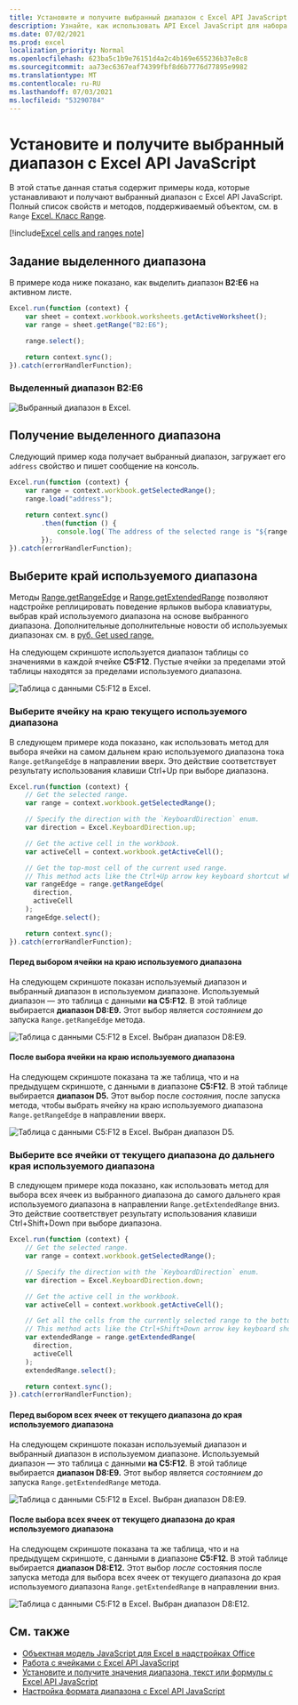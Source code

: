 ```yaml
---
title: Установите и получите выбранный диапазон с Excel API JavaScript
description: Узнайте, как использовать API Excel JavaScript для набора и получения выбранного диапазона с Excel API JavaScript.
ms.date: 07/02/2021
ms.prod: excel
localization_priority: Normal
ms.openlocfilehash: 623ba5c1b9e76151d4a2c4b169e655236b37e8c8
ms.sourcegitcommit: aa73ec6367eaf74399fbf8d6b7776d77895e9982
ms.translationtype: MT
ms.contentlocale: ru-RU
ms.lasthandoff: 07/03/2021
ms.locfileid: "53290784"
---
```

# <a name="set-and-get-the-selected-range-using-the-excel-javascript-api"></a>Установите и получите выбранный диапазон с Excel API JavaScript

В этой статье данная статья содержит примеры кода, которые устанавливают и получают выбранный диапазон с Excel API JavaScript. Полный список свойств и методов, поддерживаемый объектом, см. в `Range` [Excel. Класс Range](/javascript/api/excel/excel.range).

[!include[Excel cells and ranges note](../includes/note-excel-cells-and-ranges.md)]

## <a name="set-the-selected-range"></a>Задание выделенного диапазона

В примере кода ниже показано, как выделить диапазон **B2:E6** на активном листе.

```js
Excel.run(function (context) {
    var sheet = context.workbook.worksheets.getActiveWorksheet();
    var range = sheet.getRange("B2:E6");

    range.select();

    return context.sync();
}).catch(errorHandlerFunction);
```

### <a name="selected-range-b2e6"></a>Выделенный диапазон B2:E6

![Выбранный диапазон в Excel.](../images/excel-ranges-set-selection.png)

## <a name="get-the-selected-range"></a>Получение выделенного диапазона

Следующий пример кода получает выбранный диапазон, загружает его `address` свойство и пишет сообщение на консоль.

```js
Excel.run(function (context) {
    var range = context.workbook.getSelectedRange();
    range.load("address");

    return context.sync()
        .then(function () {
            console.log(`The address of the selected range is "${range.address}"`);
        });
}).catch(errorHandlerFunction);
```

## <a name="select-the-edge-of-a-used-range"></a>Выберите край используемого диапазона

Методы [Range.getRangeEdge](/javascript/api/excel/excel.range#getRangeEdge_direction__activeCell_) и [Range.getExtendedRange](/javascript/api/excel/excel.range#getExtendedRange_directionString__activeCell_) позволяют надстройке реплицировать поведение ярлыков выбора клавиатуры, выбрав край используемого диапазона на основе выбранного диапазона. Дополнительные дополнительные новости об используемых диапазонах см. в [руб. Get used range.](excel-add-ins-ranges-get.md#get-used-range)

На следующем скриншоте используется диапазон таблицы со значениями в каждой ячейке **C5:F12**. Пустые ячейки за пределами этой таблицы находятся за пределами используемого диапазона.

![Таблица с данными C5:F12 в Excel.](../images/excel-ranges-used-range.png)

### <a name="select-the-cell-at-the-edge-of-the-current-used-range"></a>Выберите ячейку на краю текущего используемого диапазона

В следующем примере кода показано, как использовать метод для выбора ячейки на самом дальнем краю используемого диапазона тока `Range.getRangeEdge` в направлении вверх. Это действие соответствует результату использования клавиши Ctrl+Up при выборе диапазона.

```js
Excel.run(function (context) {
    // Get the selected range.
    var range = context.workbook.getSelectedRange();

    // Specify the direction with the `KeyboardDirection` enum.
    var direction = Excel.KeyboardDirection.up;

    // Get the active cell in the workbook.
    var activeCell = context.workbook.getActiveCell();

    // Get the top-most cell of the current used range.
    // This method acts like the Ctrl+Up arrow key keyboard shortcut while a range is selected.
    var rangeEdge = range.getRangeEdge(
      direction,
      activeCell
    );
    rangeEdge.select();

    return context.sync();
}).catch(errorHandlerFunction);
```

#### <a name="before-selecting-the-cell-at-the-edge-of-the-used-range"></a>Перед выбором ячейки на краю используемого диапазона

На следующем скриншоте показан используемый диапазон и выбранный диапазон в используемом диапазоне. Используемый диапазон — это таблица с данными **на C5:F12**. В этой таблице выбирается **диапазон D8:E9.** Этот выбор является *состоянием до* запуска `Range.getRangeEdge` метода.

![Таблица с данными C5:F12 в Excel. Выбран диапазон D8:E9.](../images/excel-ranges-used-range-d8-e9.png)

#### <a name="after-selecting-the-cell-at-the-edge-of-the-used-range"></a>После выбора ячейки на краю используемого диапазона

На следующем скриншоте показана та же таблица, что и на предыдущем скриншоте, с данными в диапазоне **C5:F12**. В этой таблице выбирается **диапазон D5.** Этот выбор после *состояния,* после запуска метода, чтобы выбрать ячейку на краю используемого диапазона `Range.getRangeEdge` в направлении вверх.

![Таблица с данными C5:F12 в Excel. Выбран диапазон D5.](../images/excel-ranges-used-range-d5.png)

### <a name="select-all-cells-from-current-range-to-furthest-edge-of-used-range"></a>Выберите все ячейки от текущего диапазона до дальнего края используемого диапазона

В следующем примере кода показано, как использовать метод для выбора всех ячеек из выбранного диапазона до самого дальнего края используемого диапазона в направлении `Range.getExtendedRange` вниз. Это действие соответствует результату использования клавиши Ctrl+Shift+Down при выборе диапазона.

```js
Excel.run(function (context) {
    // Get the selected range.
    var range = context.workbook.getSelectedRange();

    // Specify the direction with the `KeyboardDirection` enum.
    var direction = Excel.KeyboardDirection.down;

    // Get the active cell in the workbook.
    var activeCell = context.workbook.getActiveCell();

    // Get all the cells from the currently selected range to the bottom-most edge of the used range.
    // This method acts like the Ctrl+Shift+Down arrow key keyboard shortcut while a range is selected.
    var extendedRange = range.getExtendedRange(
      direction,
      activeCell
    );
    extendedRange.select();

    return context.sync();
}).catch(errorHandlerFunction);
```

#### <a name="before-selecting-all-the-cells-from-the-current-range-to-the-edge-of-the-used-range"></a>Перед выбором всех ячеек от текущего диапазона до края используемого диапазона

На следующем скриншоте показан используемый диапазон и выбранный диапазон в используемом диапазоне. Используемый диапазон — это таблица с данными **на C5:F12**. В этой таблице выбирается **диапазон D8:E9.** Этот выбор является *состоянием до* запуска `Range.getExtendedRange` метода.

![Таблица с данными C5:F12 в Excel. Выбран диапазон D8:E9.](../images/excel-ranges-used-range-d8-e9.png)

#### <a name="after-selecting-all-the-cells-from-the-current-range-to-the-edge-of-the-used-range"></a>После выбора всех ячеек от текущего диапазона до края используемого диапазона

На следующем скриншоте показана та же таблица, что и на предыдущем скриншоте, с данными в диапазоне **C5:F12**. В этой таблице выбирается **диапазон D8:E12.** Этот выбор *после* состояния после запуска метода для выбора всех ячеек от текущего диапазона до края используемого диапазона `Range.getExtendedRange` в направлении вниз.

![Таблица с данными C5:F12 в Excel. Выбран диапазон D8:E12.](../images/excel-ranges-used-range-d8-e12.png)

## <a name="see-also"></a>См. также

- [Объектная модель JavaScript для Excel в надстройках Office](excel-add-ins-core-concepts.md)
- [Работа с ячейками с Excel API JavaScript](excel-add-ins-cells.md)
- [Установите и получите значения диапазона, текст или формулы с Excel API JavaScript](excel-add-ins-ranges-set-get-values.md)
- [Настройка формата диапазона с Excel API JavaScript](excel-add-ins-ranges-set-format.md)
